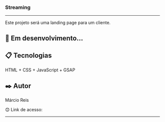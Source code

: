 ### Streaming

---

Este projeto será uma landing page para um cliente.

## 🚀 Em desenvolvimento...

## 📋 Tecnologias
HTML + CSS + JavaScript + GSAP

## ✒️ Autor
Márcio Reis

😊 Link de acesso: 


---
